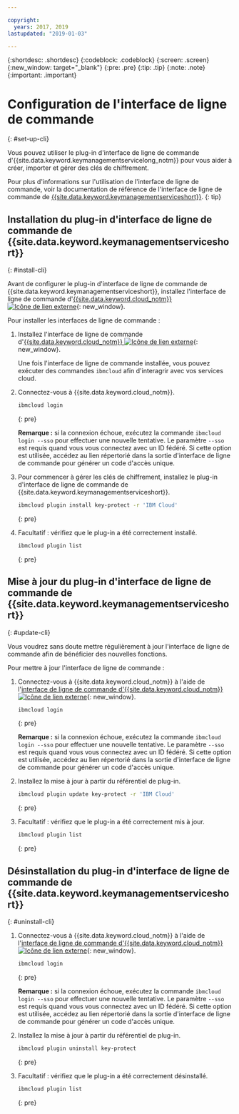 ```yaml
---

copyright:
  years: 2017, 2019
lastupdated: "2019-01-03"

---
```


{:shortdesc: .shortdesc}
{:codeblock: .codeblock}
{:screen: .screen}
{:new_window: target="_blank"}
{:pre: .pre}
{:tip: .tip}
{:note: .note}
{:important: .important}

# Configuration de l'interface de ligne de commande
{: #set-up-cli}

Vous pouvez utiliser le plug-in d'interface de ligne de commande d'{{site.data.keyword.keymanagementservicelong_notm}} pour vous aider à créer, importer et gérer des clés de chiffrement.

Pour plus d'informations sur l'utilisation de l'interface de ligne de commande, voir la documentation de référence de l'interface de ligne de commande de [{{site.data.keyword.keymanagementserviceshort}}](/docs/services/key-protect/cli-reference.html).
{: tip}

## Installation du plug-in d'interface de ligne de commande de {{site.data.keyword.keymanagementserviceshort}}
{: #install-cli}

Avant de configurer le plug-in d'interface de ligne de commande de {{site.data.keyword.keymanagementserviceshort}}, installez l'interface de ligne de commande d'[{{site.data.keyword.cloud_notm}} ![Icône de lien externe](../../icons/launch-glyph.svg "Icône de lien externe")](/docs/cli/index.html#overview){: new_window}. 

Pour installer les interfaces de ligne de commande :

1. Installez l'interface de ligne de commande d'[{{site.data.keyword.cloud_notm}} ![Icône de lien externe](../../icons/launch-glyph.svg "Icône de lien externe")](/docs/cli/index.html#overview){: new_window}.

    Une fois l'interface de ligne de commande installée, vous pouvez exécuter des commandes `ibmcloud` afin d'interagrir avec vos services cloud.

2. Connectez-vous à {{site.data.keyword.cloud_notm}}.

    ```sh
    ibmcloud login 
    ```
    {: pre}

    **Remarque :** si la connexion échoue, exécutez la commande `ibmcloud login --sso` pour effectuer une nouvelle tentative. Le paramètre `--sso` est requis quand vous vous connectez avec un ID fédéré. Si cette option est utilisée, accédez au lien répertorié dans la sortie d'interface de ligne de commande pour générer un code d'accès unique.

3. Pour commencer à gérer les clés de chiffrement, installez le plug-in d'interface de ligne de commande de {{site.data.keyword.keymanagementserviceshort}}.

    ```sh
    ibmcloud plugin install key-protect -r 'IBM Cloud'
    ```
    {: pre}

4. Facultatif : vérifiez que le plug-in a été correctement installé.

    ```sh
    ibmcloud plugin list
    ```
    {: pre}

## Mise à jour du plug-in d'interface de ligne de commande de {{site.data.keyword.keymanagementserviceshort}}
{: #update-cli}

Vous voudrez sans doute mettre régulièrement à jour l'interface de ligne de commande afin de bénéficier des nouvelles fonctions.

Pour mettre à jour l'interface de ligne de commande :

1. Connectez-vous à {{site.data.keyword.cloud_notm}} à l'aide de l'[interface de ligne de commande d'{{site.data.keyword.cloud_notm}} ![Icône de lien externe](../../icons/launch-glyph.svg "Icône de lien externe")](/docs/cli/index.html#overview){: new_window}.

    ```sh
    ibmcloud login 
    ```
    {: pre}

    **Remarque :** si la connexion échoue, exécutez la commande `ibmcloud login --sso` pour effectuer une nouvelle tentative. Le paramètre `--sso` est requis quand vous vous connectez avec un ID fédéré. Si cette option est utilisée, accédez au lien répertorié dans la sortie d'interface de ligne de commande pour générer un code d'accès unique.

2. Installez la mise à jour à partir du référentiel de plug-in.

    ```sh
    ibmcloud plugin update key-protect -r 'IBM Cloud'
    ```
    {: pre}

3. Facultatif : vérifiez que le plug-in a été correctement mis à jour.

    ```sh
    ibmcloud plugin list
    ```
    {: pre}

## Désinstallation du plug-in d'interface de ligne de commande de {{site.data.keyword.keymanagementserviceshort}}
{: #uninstall-cli}

1. Connectez-vous à {{site.data.keyword.cloud_notm}} à l'aide de l'[interface de ligne de commande d'{{site.data.keyword.cloud_notm}} ![Icône de lien externe](../../icons/launch-glyph.svg "Icône de lien externe")](/docs/cli/index.html#overview){: new_window}.

    ```sh
    ibmcloud login 
    ```
    {: pre}

    **Remarque :** si la connexion échoue, exécutez la commande `ibmcloud login --sso` pour effectuer une nouvelle tentative. Le paramètre `--sso` est requis quand vous vous connectez avec un ID fédéré. Si cette option est utilisée, accédez au lien répertorié dans la sortie d'interface de ligne de commande pour générer un code d'accès unique.

2. Installez la mise à jour à partir du référentiel de plug-in.

    ```sh
    ibmcloud plugin uninstall key-protect
    ```
    {: pre}

3. Facultatif : vérifiez que le plug-in a été correctement désinstallé.

    ```sh
    ibmcloud plugin list
    ```
    {: pre}
